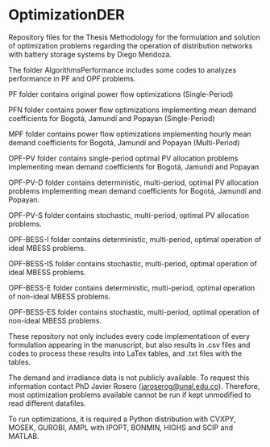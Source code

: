# OptimizationDER

Repository files for the Thesis Methodology for the formulation and solution of optimization problems regarding the operation of distribution networks with battery storage systems by Diego Mendoza.

The folder AlgorithmsPerformance includes some codes to analyzes performance in PF and OPF problems.

PF folder contains original power flow optimizations (Single-Period)

PFN folder contains power flow optimizations implementing mean demand coefficients for Bogotá, Jamundí and Popayan (Single-Period)

MPF folder contains power flow optimizations implementing hourly mean demand coefficients for Bogotá, Jamundí and Popayan (Multi-Period)

OPF-PV folder contains single-period optimal PV allocation problems implementing mean demand coefficients for Bogotá, Jamundí and Popayan

OPF-PV-D folder contains deterministic, multi-period, optimal PV allocation problems implementing mean demand coefficients for Bogotá, Jamundí and Popayan.

OPF-PV-S folder contains stochastic, multi-period, optimal PV allocation problems.

OPF-BESS-I folder contains deterministic, multi-period, optimal operation of ideal MBESS problems.

OPF-BESS-IS folder contains stochastic, multi-period, optimal operation of ideal MBESS problems.

OPF-BESS-E folder contains deterministic, multi-period, optimal operation of non-ideal MBESS problems.

OPF-BESS-ES folder contains stochastic, multi-period, optimal operation of non-ideal MBESS problems.

These repository not only includes every code implementatioon of every formulation appearing in the manuscript, but also results in .csv files and codes to process these results into LaTex tables, and .txt files with the tables.

The demand and irradiance data is not publicly available. To request this information contact PhD Javier Rosero (jaroserog@unal.edu.co). Therefore, most optimization problems available cannot be run if kept unmodified to read different datafiles.

To run optimizations, it is required a Python distribution with CVXPY, MOSEK, GUROBI, AMPL with IPOPT, BONMIN, HIGHS and SCIP and MATLAB. 
